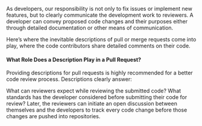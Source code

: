 As developers, our responsibility is not only to fix issues or implement new features, but to clearly communicate the development work to reviewers. A developer can convey proposed code changes and their purposes either through detailed documentation or other means of communication.

Here’s where the inevitable descriptions of pull or merge requests come into play, where the code contributors share detailed comments on their code.





#### What Role Does a Description Play in a Pull Request?

Providing descriptions for pull requests is highly recommended for a better code review process. Descriptions clearly answer:

What can reviewers expect while reviewing the submitted code?
What standards has the developer considered before submitting their code for review?
Later, the reviewers can initiate an open discussion between themselves and the developers to track every code change before those changes are pushed into repositories.
